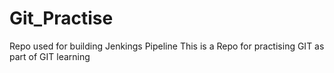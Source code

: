 # Git_Practise
Repo used for building Jenkings Pipeline
This is a Repo for practising GIT as part of GIT learning

